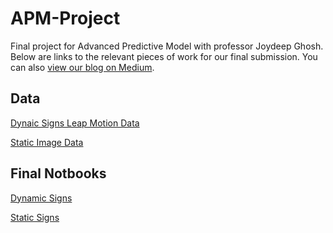 # APM-Project

Final project for Advanced Predictive Model with professor Joydeep Ghosh. Below are links to the relevant pieces of work for our final submission. You can also [view our blog on Medium](https://medium.com/@rawini23/american-sign-language-hand-gesture-recognition-f1c4468fb177). 

## Data

[Dynaic Signs Leap Motion Data](https://github.com/chenson2018/APM-Project/tree/master/LeapMotion/Leap_Motion_Data)

[Static Image Data](https://github.com/chenson2018/APM-Project/tree/master/Still_Images)

## Final Notbooks

[Dynamic Signs](https://github.com/chenson2018/APM-Project/blob/master/Final%20Materials/Dynamic_Signs.ipynb)

[Static Signs](https://github.com/chenson2018/APM-Project/blob/master/Final%20Materials/Static_Signs.ipynb)
